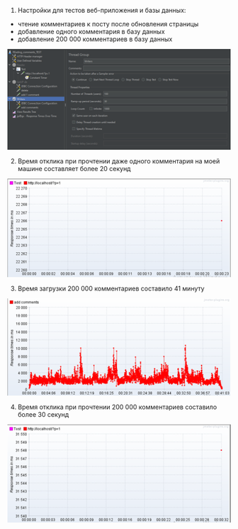 1. Настройки для тестов веб-приложения и базы данных:

- чтение комментариев к посту после обновления страницы
- добавление одного комментария в базу данных
- добавление 200 000 комментариев в базу данных

![test plan](image-6.png)

2. Время отклика при прочтении даже одного комментария на моей машине составляет более 20 секунд

![reading 1 comment](image-7.png)


3. Время загрузки 200 000 комментариев составило 41 минуту

![add 200 000 comments](image-8.png)

4. Время отклика при прочтении 200 000 комментариев составило более 30 секунд

![reading 200 000 comments](image-9.png)

